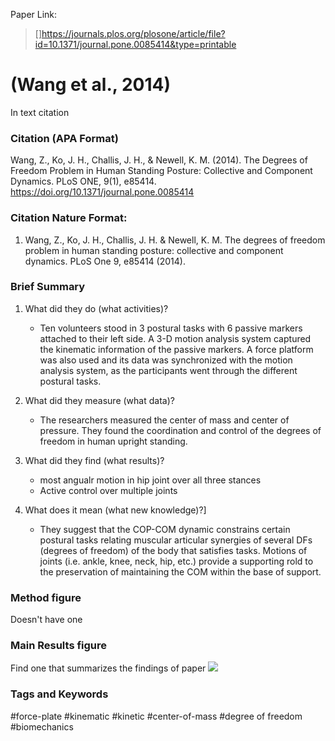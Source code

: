 Paper Link:

> []https://journals.plos.org/plosone/article/file?id=10.1371/journal.pone.0085414&type=printable

# (Wang et al., 2014)
In text citation

### Citation (APA Format)

  Wang, Z., Ko, J. H., Challis, J. H., & Newell, K. M. (2014). The Degrees of Freedom Problem in Human Standing Posture: Collective and Component Dynamics. PLoS ONE, 9(1), e85414. https://doi.org/10.1371/journal.pone.0085414


### Citation Nature Format:
  
1. Wang, Z., Ko, J. H., Challis, J. H. & Newell, K. M. The degrees of freedom problem in human standing posture: collective and component dynamics. PLoS One 9, e85414 (2014).

 
### Brief Summary

 
 1. What did they do (what activities)?
    - Ten volunteers stood in 3 postural tasks with 6 passive markers attached to their left side. A 3-D motion analysis system captured the kinematic information of the passive markers. A force platform was also used and its data was synchronized with the motion analysis system, as the participants went through the different postural tasks.

 3. What did they measure (what data)?
     - The researchers measured the center of mass and center of pressure. They found the coordination and control of the degrees of freedom in human upright standing. 
 
 3. What did they find (what results)?
    - most angualr motion in hip joint over all three stances
    - Active control over multiple joints

 4. What does it mean (what new knowledge)?]
 
     - They suggest that the COP-COM dynamic constrains certain postural tasks relating muscular articular synergies of several DFs (degrees of freedom) of the body that satisfies tasks. Motions of joints (i.e. ankle, knee, neck, hip, etc.) provide a supporting rold to the preservation of maintaining the COM within the base of support. 
 

### Method figure
Doesn't have one

### Main Results figure
Find one that summarizes the findings of paper
![](https://i.imgur.com/5LDCd6B.png)


### Tags and Keywords

#force-plate
#kinematic
#kinetic
#center-of-mass
#degree of freedom
#biomechanics



